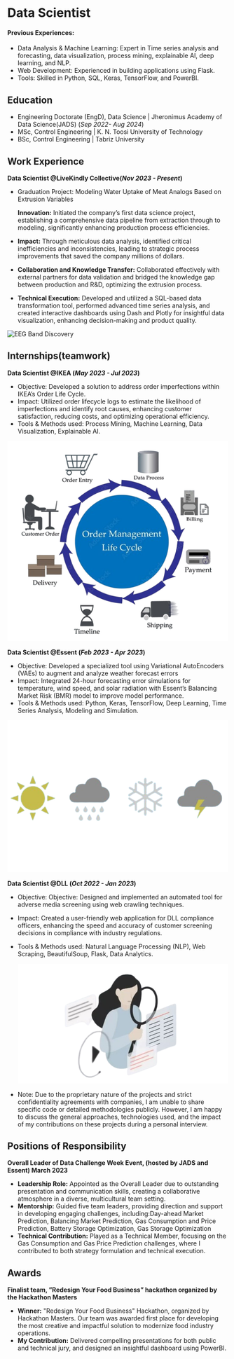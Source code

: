 # Data Scientist

#### Previous Experiences:
- Data Analysis & Machine Learning: Expert in Time series analysis and forecasting, data visualization, process mining, explainable AI, deep learning, and NLP.
- Web Development: Experienced in building applications using Flask.
- Tools: Skilled in Python, SQL, Keras, TensorFlow, and PowerBI.

## Education
- Engineering Doctorate (EngD), Data Science  | Jheronimus Academy of Data Science(JADS) (_Sep 2022- Aug 2024_)
- MSc, Control Engineering | K. N. Toosi University of Technology
- BSc, Control Engineering | Tabriz University 

## Work Experience
**Data Scientist @LiveKindly Collective(_Nov 2023 - Present_)**
- Graduation Project: Modeling Water Uptake of Meat Analogs Based on Extrusion Variables

   **Innovation:** Initiated the company’s first data science project, establishing a comprehensive data pipeline from extraction through to modeling, significantly enhancing production process efficiencies.
- **Impact:** Through meticulous data analysis, identified critical inefficiencies and inconsistencies, leading to strategic process improvements that saved the company millions of dollars.
- **Collaboration and Knowledge Transfer:** Collaborated effectively with external partners for data validation and bridged the knowledge gap between production and R&D, optimizing the extrusion process.
- **Technical Execution:** Developed and utilized a SQL-based data transformation tool, performed advanced time series analysis, and created interactive dashboards using Dash and Plotly for insightful data visualization, enhancing decision-making and product quality.


![EEG Band Discovery](/assets/)



## Internships(teamwork)
**Data Scientist @IKEA (_May 2023 - Jul 2023_)**
- Objective: Developed a solution to address order imperfections within IKEA’s Order Life Cycle.
- Impact: Utilized order lifecycle logs to estimate the likelihood of imperfections and identify root causes, enhancing customer
satisfaction, reducing costs, and optimizing operational efficiency.
- Tools & Methods used: Process Mining, Machine Learning, Data Visualization, Explainable AI.

![EEG Band Discovery](/assets/ikea-removebg-preview.png)


**Data Scientist @Essent (_Feb 2023 - Apr 2023_)**
- Objective: Developed a specialized tool using Variational AutoEncoders (VAEs) to augment and analyze weather forecast errors
- Impact: Integrated 24-hour forecasting error simulations for temperature, wind speed, and solar radiation with Essent’s Balancing
Market Risk (BMR) model to improve model performance.
- Tools & Methods used: Python, Keras, TensorFlow, Deep Learning, Time Series Analysis, Modeling and Simulation.

![EEG Band Discovery](/assets/essent-removebg-preview.png)


**Data Scientist @DLL (_Oct 2022 - Jan 2023_)**
- Objective: Objective: Designed and implemented an automated tool for adverse media screening using web crawling techniques.
- Impact: Created a user-friendly web application for DLL compliance officers, enhancing the speed and accuracy of customer
screening decisions in compliance with industry regulations.
- Tools & Methods used: Natural Language Processing (NLP), Web Scraping, BeautifulSoup, Flask, Data Analytics.

  ![EEG Band Discovery](/assets/dll-removebg-preview.png)

  

- Note: Due to the proprietary nature of the projects and strict confidentiality agreements with companies, I am unable to share specific code or detailed methodologies publicly. However, I am happy to discuss the general approaches, technologies used, and the impact of my contributions on these projects during a personal interview.





## Positions of Responsibility
**Overall Leader of Data Challenge Week Event, (hosted by JADS and Essent) March 2023**
- **Leadership Role:** Appointed as the Overall Leader due to outstanding presentation and communication skills, creating a
collaborative atmosphere in a diverse, multicultural team setting.
- **Mentorship:** Guided five team leaders, providing direction and support in developing engaging challenges, including:Day-ahead
Market Prediction, Balancing Market Prediction, Gas Consumption and Price Prediction, Battery Storage Optimization, Gas
Storage Optimization
- **Technical Contribution:** Played as a Technical Member, focusing on the Gas Consumption and Gas Price Prediction challenges,
where I contributed to both strategy formulation and technical execution.



## Awards
**Finalist team, ”Redesign Your Food Business” hackathon organized by the Hackathon Masters**
- **Winner:** "Redesign Your Food Business" Hackathon, organized by Hackathon Masters. Our team was awarded first place for developing the most creative and impactful solution to modernize food industry operations.
- **My Contribution:** Delivered compelling presentations  for both public and technical jury, and designed an insightful dashboard using PowerBI.
